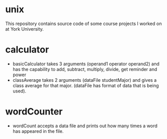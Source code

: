 # unix
This repository contains source code of some course projects I worked on at York University.

# calculator
- basicCalculator takes 3 arguments (operand1 operator operand2) and has the capability to add, subtract, multiply, divide, get reminder and power
- classAverage takes 2 arguments (dataFile studentMajor) and gives a class average for that major. (dataFile has format of data that is being used).

# wordCounter
- wordCount accepts a data file and prints out how many times a word has appeared in the file.
